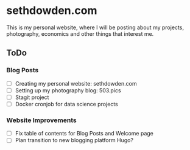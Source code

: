 # sethdowden.com
This is my personal website, where I will be posting about my projects, photography, economics and other things that interest me.

## ToDo

### Blog Posts    
- [ ] Creating my personal website: sethdowden.com
- [ ] Setting up my photography blog: 503.pics 
- [ ] Stagit project
- [ ] Docker cronjob for data science projects

### Website Improvements
- [ ] Fix table of contents for Blog Posts and Welcome page
- [ ] Plan transition to new blogging platform Hugo? 
